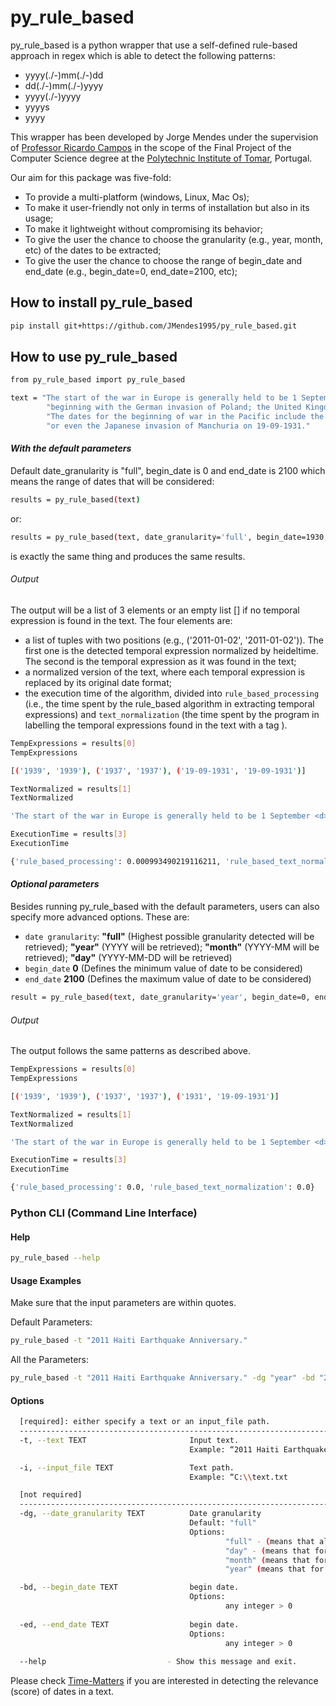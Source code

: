 

# py_rule_based
py_rule_based is a python wrapper that use a self-defined rule-based approach in regex which is able to detect the following patterns:

   - yyyy(./-)mm(./-)dd
   - dd(./-)mm(./-)yyyy
   - yyyy(./-)yyyy
   - yyyys
   - yyyy

This wrapper has been developed by Jorge Mendes under the supervision of [Professor Ricardo Campos](http://www.ccc.ipt.pt/~ricardo/) in the scope of the Final Project of the Computer Science degree at the [Polytechnic Institute of Tomar](http://portal2.ipt.pt/), Portugal.

Our aim for this package was five-fold:

 - To provide a multi-platform (windows, Linux, Mac Os);
 - To make it user-friendly not only in terms of installation but also in its usage;
 - To make it lightweight without compromising its behavior;
 - To give the user the chance to choose the granularity (e.g., year, month, etc) of the dates to be extracted;
 - To give the user the chance to choose the range of begin_date and end_date (e.g., begin_date=0, end_date=2100, etc);

## How to install py_rule_based

```bash
pip install git+https://github.com/JMendes1995/py_rule_based.git
```

## How to use py_rule_based
``` bash
from py_rule_based import py_rule_based

text = "The start of the war in Europe is generally held to be 1 September 1939,"\
        "beginning with the German invasion of Poland; the United Kingdom and France declared war on Germany two days later."\
        "The dates for the beginning of war in the Pacific include the start of the Second Sino-Japanese War on 7 July 1937,"\
        "or even the Japanese invasion of Manchuria on 19-09-1931."
```

#### _With the default parameters_
Default date_granularity is "full", begin_date is 0 and end_date is 2100 which means the range of dates that will be considered:

```` bash
results = py_rule_based(text)
````

or:

```` bash
results = py_rule_based(text, date_granularity='full', begin_date=1930, end_date=1940)
````
is exactly the same thing and produces the same results.

###### Output
The output will be a list of 3 elements or an empty list [] if no temporal expression is found in the text. The four elements are:

- a list of tuples with two positions (e.g., ('2011-01-02', '2011-01-02')). The first one is the detected temporal expression normalized by heideltime. The second is the temporal expression as it was found in the text;
- a normalized version of the text, where each temporal expression is replaced by its original date format;
- the execution time of the algorithm, divided into `rule_based_processing` (i.e., the time spent by the rule_based algorithm in extracting temporal expressions) and `text_normalization` (the time spent by the program in labelling the temporal expressions found in the text with a tag <d>).

```` bash
TempExpressions = results[0]
TempExpressions
````
```` bash
[('1939', '1939'), ('1937', '1937'), ('19-09-1931', '19-09-1931')]
````

```` bash
TextNormalized = results[1]
TextNormalized
````
```` bash
'The start of the war in Europe is generally held to be 1 September <d>1939</d>,beginning with the German invasion of Poland; the United Kingdom and France declared war on Germany two days later.The dates for the beginning of war in the Pacific include the start of the Second Sino-Japanese War on 7 July <d>1937</d>,or even the Japanese invasion of Manchuria on <d>19-09-1931</d>.'
````

```` bash
ExecutionTime = results[3]
ExecutionTime
````
```` bash
{'rule_based_processing': 0.000993490219116211, 'rule_based_text_normalization': 0}
````

#### _Optional parameters_
Besides running py_rule_based with the default parameters, users can also specify more advanced options. These are:
- `date granularity`: <b>"full"</b> (Highest possible granularity detected will be retrieved); <b>"year"</b> (YYYY will be retrieved); <b>"month"</b> (YYYY-MM will be retrieved); <b>"day"</b> (YYYY-MM-DD will be retrieved)
- `begin_date` <b>0</b> (Defines the minimum value of date to be considered)
- `end_date` <b>2100</b> (Defines the maximum value of date to be considered)

```` bash
result = py_rule_based(text, date_granularity='year', begin_date=0, end_date=1940)
````

###### Output
The output follows the same patterns as described above.


```` bash
TempExpressions = results[0]
TempExpressions
````
```` bash
[('1939', '1939'), ('1937', '1937'), ('1931', '19-09-1931')]
````

```` bash
TextNormalized = results[1]
TextNormalized
````
```` bash
'The start of the war in Europe is generally held to be 1 September <d>1939</d>,beginning with the German invasion of Poland; the United Kingdom and France declared war on Germany two days later.The dates for the beginning of war in the Pacific include the start of the Second Sino-Japanese War on 7 July <d>1937</d>,or even the Japanese invasion of Manchuria on <d>1931</d>.'
````

```` bash
ExecutionTime = results[3]
ExecutionTime
````
```` bash
{'rule_based_processing': 0.0, 'rule_based_text_normalization': 0.0}
````

### Python CLI (Command Line Interface)
#### Help
``` bash
py_rule_based --help
```
#### Usage Examples
Make sure that the input parameters are within quotes.

Default Parameters:
``` bash
py_rule_based -t "2011 Haiti Earthquake Anniversary." 
```

All the Parameters:
``` bash
py_rule_based -t "2011 Haiti Earthquake Anniversary." -dg "year" -bd "2000" -ed "2015"
```

#### Options
``` bash
  [required]: either specify a text or an input_file path.
  ----------------------------------------------------------------------------------------------------------------------------------
  -t, --text TEXT                       Input text.
                                        Example: “2011 Haiti Earthquake Anniversary.”.

  -i, --input_file TEXT                 Text path.
                                        Example: “C:\\text.txt

```

``` bash
  [not required]
  -----------------------------------------------------------------------------------------------------------------------------------
  -dg, --date_granularity TEXT          Date granularity
                                        Default: "full"
                                        Options:
                                                "full" - (means that all types of granularity will be retrieved, from the coarsest to the finest-granularity).
                                                "day" - (means that for the date YYYY-MM-DD-HH:MM:SS it will retrieve YYYY-MM-DD).
                                                "month" (means that for the date YYYY-MM-DD-HH:MM:SS only the YYYY-MM will be retrieved);
                                                "year" (means that for the date YYYY-MM-DD-HH:MM:SS only the YYYY will be retrieved);

  -bd, --begin_date TEXT                begin date.
                                        Options:
                                                any integer > 0
                                            
  -ed, --end_date TEXT                  begin date.
                                        Options:
                                                any integer > 0
                                                
  --help                           - Show this message and exit.

```

Please check [Time-Matters](https://github.com/LIAAD/Time-Matters) if you are interested in detecting the relevance (score) of dates in a text.
